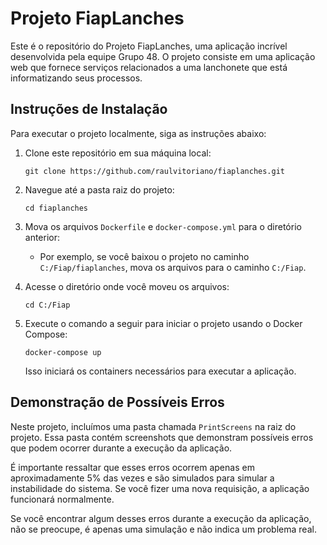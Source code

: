 # Projeto FiapLanches

Este é o repositório do Projeto FiapLanches, uma aplicação incrível desenvolvida pela equipe Grupo 48. O projeto consiste em uma aplicação web que fornece serviços relacionados a uma lanchonete que está informatizando seus processos.

## Instruções de Instalação

Para executar o projeto localmente, siga as instruções abaixo:

1. Clone este repositório em sua máquina local:

   ```shell
   git clone https://github.com/raulvitoriano/fiaplanches.git
   ```

2. Navegue até a pasta raiz do projeto:

   ```shell
   cd fiaplanches
   ```

3. Mova os arquivos `Dockerfile` e `docker-compose.yml` para o diretório anterior:

   - Por exemplo, se você baixou o projeto no caminho `C:/Fiap/fiaplanches`, mova os arquivos para o caminho `C:/Fiap`.

4. Acesse o diretório onde você moveu os arquivos:

   ```shell
   cd C:/Fiap
   ```

5. Execute o comando a seguir para iniciar o projeto usando o Docker Compose:

   ```shell
   docker-compose up
   ```

   Isso iniciará os containers necessários para executar a aplicação.

## Demonstração de Possíveis Erros

Neste projeto, incluímos uma pasta chamada `PrintScreens` na raiz do projeto. Essa pasta contém screenshots que demonstram possíveis erros que podem ocorrer durante a execução da aplicação.

É importante ressaltar que esses erros ocorrem apenas em aproximadamente 5% das vezes e são simulados para simular a instabilidade do sistema. Se você fizer uma nova requisição, a aplicação funcionará normalmente.

Se você encontrar algum desses erros durante a execução da aplicação, não se preocupe, é apenas uma simulação e não indica um problema real.
